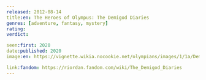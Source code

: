 ```yaml
---
released: 2012-08-14
title:en: The Heroes of Olympus: The Demigod Diaries
genres: [adventure, fantasy, mystery]
rating:
verdict:

seen:first: 2020
date:published: 2020
image:en: https://vignette.wikia.nocookie.net/olympians/images/1/1a/Demigod_diaries_cover.jpg/revision/latest?cb=20120120192751

link:fandom: https://riordan.fandom.com/wiki/The_Demigod_Diaries
---
```

